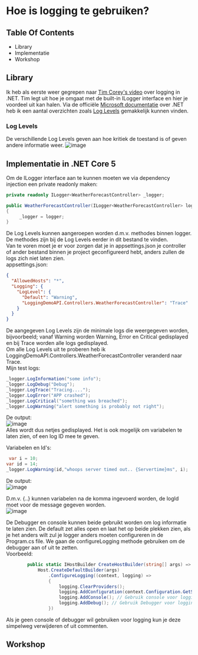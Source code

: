 # Hoe is logging te gebruiken?

## Table Of Contents
- Library
- Implementatie
- Workshop

## Library
Ik heb als eerste weer gegrepen naar [Tim Corey's video](https://www.youtube.com/watch?v=_iryZxv8Rxw&ab_channel=IAmTimCorey) over logging in .NET. Tim legt uit hoe je omgaat met de built-in ILogger interface en hier je voordeel uit kan halen. Via de officiële [Microsoft documentatie](https://docs.microsoft.com/en-us/dotnet/core/extensions/logging?tabs=command-line) over .NET heb ik een aantal overzichten zoals [Log Levels](https://docs.microsoft.com/en-us/dotnet/core/extensions/logging?tabs=command-line#log-level) gemakkelijk kunnen vinden.  
### Log Levels
De verschillende Log Levels geven aan hoe kritiek de toestand is of geven andere informatie weer.
![image](https://user-images.githubusercontent.com/58031089/120306557-42870e00-c2d2-11eb-8c45-487d23c1616e.png)  

## Implementatie in .NET Core 5
Om de ILogger interface aan te kunnen moeten we via dependency injection een private readonly maken:
```csharp
private readonly ILogger<WeatherForecastController> _logger;

public WeatherForecastController(ILogger<WeatherForecastController> logger)
{
     _logger = logger;
}
```  
De Log Levels kunnen aangeroepen worden d.m.v. methodes binnen logger. De methodes zijn bij de Log Levels eerder in dit bestand te vinden.  
Van te voren moet je er voor zorgen dat je in appsettings.json je controller of ander bestand binnen je project geconfigureerd hebt, anders zullen de logs zich niet laten zien.  
appsettings.json:  
```json
{
  "AllowedHosts": "*",
  "Logging": {
    "LogLevel": {
      "Default": "Warning",
      "LoggingDemoAPI.Controllers.WeatherForecastController": "Trace"
    }
  }
}
```  
De aangegeven Log Levels zijn de minimale logs die weergegeven worden, bijvoorbeeld; vanaf Warning worden Warning, Error en Critical gedisplayed en bij Trace worden alle logs gedisplayed.  
Om alle Log Levels uit te proberen heb ik LoggingDemoAPI.Controllers.WeatherForecastController veranderd naar Trace.  
Mijn test logs:  
```csharp
_logger.LogInformation("some info");
_logger.LogDebug("Debug");
_logger.LogTrace("Tracing....");
_logger.LogError("APP crashed");
_logger.LogCritical("something was breached");
_logger.LogWarning("alert something is probably not right");
```

De output:  
![image](https://user-images.githubusercontent.com/58031089/120362837-cf9a8900-c30b-11eb-8fe1-16a566e707cb.png)  
Alles wordt dus netjes gedisplayed. Het is ook mogelijk om variabelen te laten zien, of een log ID mee te geven.

Variabelen en Id's:  
```csharp
 var i = 10;
var id = 14;
_logger.LogWarning(id,"whoops server timed out.. {Servertime}ms", i);
```  

De output:  
![image](https://user-images.githubusercontent.com/58031089/120365297-8c8de500-c30e-11eb-81d1-4b1381129221.png)  

D.m.v. {..} kunnen variabelen na de komma ingevoerd worden, de logId moet voor de message gegeven worden.  
![image](https://user-images.githubusercontent.com/58031089/120365190-6b2cf900-c30e-11eb-8df3-54c9cd9d8e49.png)  

De Debugger en console kunnen beide gebruikt worden om log informatie te laten zien. De default zet alles open en laat het op beide plekken zien, als je het anders wilt zul je logger anders moeten configureren in de Program.cs file. We gaan de configureLogging methode gebruiken om de debugger aan of uit te zetten.  
Voorbeeld:  
```csharp
        public static IHostBuilder CreateHostBuilder(string[] args) =>
            Host.CreateDefaultBuilder(args)
                .ConfigureLogging((context, logging) =>
                {
                    logging.ClearProviders();
                    logging.AddConfiguration(context.Configuration.GetSection("Logging"));
                    logging.AddConsole(); // Gebruik console voor logging
                    logging.AddDebug(); // Gebruik Debugger voor logging
                })
```  
Als je geen console of debugger wil gebruiken voor logging kun je deze simpelweg verwijderen of uit commenten.

## Workshop
